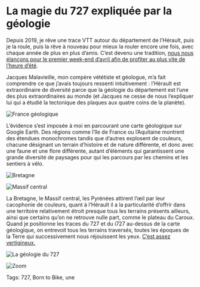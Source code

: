 # La magie du 727 expliquée par la géologie

Depuis 2019, je rêve une trace VTT autour du département de l’Hérault, puis je la roule, puis la rêve à nouveau pour mieux la rouler encore une fois, avec chaque année de plus en plus d’amis. C’est devenu une tradition, [nous nous élançons pour le premier week-end d’avril afin de profiter au plus vite de l’heure d’été](https://tcrouzet.com/727gd/).

Jacques Malavieille, mon compère vététiste et géologue, m’a fait comprendre ce que j’avais toujours ressenti intuitivement : l’Hérault est extraordinaire de diversité parce que la géologie du département est l’une des plus extraordinaires au monde (et Jacques ne cesse de nous l’expliquer lui qui a étudié la tectonique des plaques aux quatre coins de la planète).

![France géologique](https://tcrouzet.com/images_tc/2023/02/geo01.jpg)

L’évidence s’est imposée à moi en parcourant une carte géologique sur Google Earth. Des régions comme l’île de France ou l’Aquitaine montrent des étendues monochromes tandis que d’autres explosent de couleurs, chacune désignant un terrain d’histoire et de nature différente, et donc avec une faune et une flore différente, autant d’éléments qui garantissent une grande diversité de paysages pour qui les parcours par les chemins et les sentiers à vélo.

![Bretagne](https://tcrouzet.com/images_tc/2023/02/geo02.jpg)

![Massif central](https://tcrouzet.com/images_tc/2023/02/geo03.jpg)

La Bretagne, le Massif central, les Pyrénées attirent l’œil par leur cacophonie de couleurs, quant à l’Hérault il a la particularité d’offrir dans une territoire relativement étroit presque tous les terrains présents ailleurs, ainsi que certains qu’on ne retrouve nulle part, comme le plateau du Caroux. Quand je positionne les traces du 727 et du i727 au-dessus de la carte géologique, on entrevoit tous les terrains traversés, toutes les époques de la Terre qui successivement nous réjouissent les yeux. [C’est assez vertigineux.](https://felt.com/map/Geologie-727-yRBy6TSmTXGYAH9Ab09BO4TD)

![La géologie du 727](https://tcrouzet.com/images_tc/2023/02/geo04.jpg)

![Zoom](https://tcrouzet.com/images_tc/2023/02/geo05.jpg)

Tags: 727, Born to Bike, une